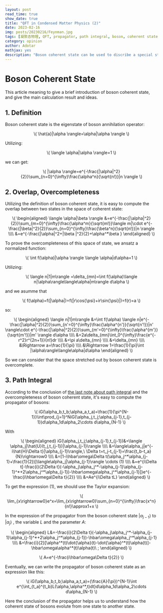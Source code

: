 ```yaml
---
layout: post
read_time: true
show_date: true
title: "QFT in Condensed Matter Physics (2)"
date: 2023-02-16
img: posts/20230216/Feynman.jpg
tags: [凝聚态物理, QFT, propagator, path integral, boson, coherent state]
category: opinion
author: Adotar
mathjax: yes
description: "Boson coherent state can be used to discribe a special state of bosons, which won't be change under the action of annihilation operator. This article meaning to give a brief introduction of boson coherent state, and give the main calculation result and ideas. "
---
```

# Boson Coherent State 

This article meaning to give a brief introduction of boson coherent state, and give the main calculation result and ideas. 

## 1. Definition

Boson coherent state is the eigenstate of boson annihilation operator:

<p style="text-align:center">\(
\hat{a}|\alpha \rangle=\alpha|\alpha \rangle
\)</p>

Utilizing:

<p style="text-align:center">\(
\langle \alpha|\alpha \rangle=1
\)</p>

we can get:

<p style="text-align:center">\(
|\alpha \rangle=e^{-\frac{|\alpha|^2}{2}}\sum_{n=0}^{\infty}\frac{\alpha^n}{\sqrt{n!}}|n \rangle
\)</p>

## 2. Overlap, Overcompleteness

Utilizing the definition of boson coherent state, it is easy to compute the overlap between two states in the space of coherent state:

<p style="text-align:center">\(
\begin{aligned}
\langle \alpha|\beta \rangle
&=e^{-\frac{|\alpha|^2}{2}}\sum_{m=0}^{\infty}\frac{\alpha^m}{\sqrt{m!}}\langle m|\cdot e^{-\frac{|\beta|^2}{2}}\sum_{n=0}^{\infty}\frac{\beta^n}{\sqrt{n!}}|n \rangle \\\\
&=e^{-\frac{|\alpha|^2+|\beta |^2}{2}+\alpha^*\beta }
\end{aligned}
\)</p>

To prove the overcompleteness of this space of state, we ansatz a normalized function:

<p style="text-align:center">\(
\int f(\alpha)|\alpha \rangle \langle \alpha|d\alpha=1
\)</p>

Utilizing:

<p style="text-align:center">\(
\langle n|1|m\rangle =\delta_{mn}=\int f(\alpha)\langle n|\alpha\rangle\langle\alpha|m\rangle d\alpha
\)</p>

and we asumme that

<p style="text-align:center">\(
f(\alpha)=f(|\alpha|)=f(|r\cos{\psi}+ir\sin{\psi}|)=f(r)=a
\)</p>

so:

<p style="text-align:center">\(
\begin{aligned}
\langle n|1|m\rangle
&=\int f(\alpha) \langle n|e^{-\frac{|\alpha|^2}{2}}\sum_{n'=0}^{\infty}\frac{\alpha^{n'}}{\sqrt{n'!}}|n' \rangle\cdot e^{-\frac{|\alpha|^2}{2}}\sum_{m'=0}^{\infty}\frac{\alpha^{m'}}{\sqrt{m'!}}|m' \rangle d\alpha \\\\
&=2a\delta_{mn}\int_0^{\infty}\frac{e^{-r^2}r^{2n+1}}{n!}dr \\\\
&=\pi a\delta_{mn} \\\\
&=\delta_{mn} \\\\
&\Rightarrow a=\frac{1}{\pi} \\\\
&\Rightarrow 1=\frac{1}{\pi}\int |\alpha\rangle\langle\alpha|d\alpha
\end{aligned}
\)</p>

So we can consider that the space stretched out by boson coherent state is overcomplete.

## 3. Path Integral

According to the conclusion of [the last note about path integral](https://adotar.github.io/PhysNote.github.io/QFT-propagator&path-integral.html) and the overcompleteness of boson coherent state, it's easy to compute the propagator of bosons:

<p style="text-align:center">\(
iG(\alpha_b,t_b;\alpha_a,t_a)=\frac{1}{\pi^{N-1}}\int\prod_{j=1}^NiG(\alpha_j,t_j;\alpha_{j-1},t_{j-1})d\alpha_1d\alpha_2\cdots d\alpha_{N-1}
\)</p>

With

<p style="text-align:center">\(
\begin{aligned}
iG(\alpha_j,t_j;\alpha_{j-1},t_{j-1})&=\langle \alpha_j|\hat{U}(t_j,t_{j-1})|\alpha_{j-1}\rangle \\\\
&=\langle\alpha_j|e^{-i\hat{H}\Delta t}|\alpha_{j-1}\rangle,\ \Delta t=t_j-t_{j-1}=\frac{t_b-t_a}{N}\rightarrow0 \\\\
&=[1-i\hbar\omega\Delta t(\alpha_j^*\alpha_{j-1}+\frac{1}{2})]\langle\alpha_j|\alpha_{j-1}\rangle \cdots (1) \\\\
&=e^{i\Delta t[-\frac{i}{2\Delta t}(-\alpha_j\alpha_j^*-\alpha_{j-1}\alpha_{j-1}^*+2\alpha_j^*\alpha_{j-1})-\hbar\omega\alpha_j^*\alpha_{j-1}]}e^{-\frac{i\hbar\omega\Delta t}{2}} \\\\
&=Ae^{i\Delta tL}
\end{aligned}
\)</p>

To get the expression (1), we should use the Taylor expansion:

<p style="text-align:center">\(
\lim_{x\rightarrow0}e^x=\lim_{x\rightarrow0}\sum_{n=0}^{\infty}\frac{x^n}{n!}\approx1+x
\)</p>

In the expression of the propagator from the boson coherent state $|\alpha_{j-1}\rangle$ to $|\alpha_j\rangle$ , the variable $L$ and the parameter $A$:

<p style="text-align:center">\(
\begin{aligned}
L&=-\frac{i}{2\Delta t}(-\alpha_j\alpha_j^*-\alpha_{j-1}\alpha_{j-1}^*+2\alpha_j^*\alpha_{j-1})-\hbar\omega\alpha_j^*\alpha_{j-1} \\\\
&=\frac{i}{2}[\alpha^*(t)\dot{\alpha}(t)-\dot{\alpha}^*(t)\alpha(t)]-\hbar\omega\alpha^*(t)\alpha(t)\ ;
\end{aligned}
\)</p>

<p style="text-align:center">\(
A=e^{-\frac{i\hbar\omega\Delta t}{2}}
\)</p>

Eventually, we can write the propagator of boson coherent state as an expression like this:

<p style="text-align:center">\(
iG(\alpha_b,t_b;\alpha_a,t_a)=(\frac{A}{\pi})^{N-1}\int e^{\int_{t_a}^{t_b}L(\alpha,\alpha^*,t)dt}d\alpha_1d\alpha_2\cdots d\alpha_{N-1}
\)</p>

Here the conclusion of the propagator helps us to understand how the coherent state of bosons evolute from one state to another state.
